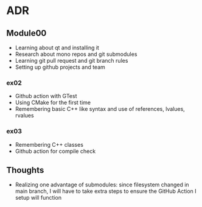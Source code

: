 # ADR
## Module00
- Learning about qt and installing it
- Research about mono repos and git submodules
- Learning git pull request and git branch rules
- Setting up github projects and team
### ex02
- Github action with GTest
- Using CMake for the first time
- Remembering basic C++ like syntax and use of references, lvalues, rvalues
### ex03
- Remembering C++ classes
- Github action for compile check
## Thoughts
- Realizing one advantage of submodules: since filesystem changed in main branch, I will have to take extra steps to ensure the GitHub Action I setup will function
